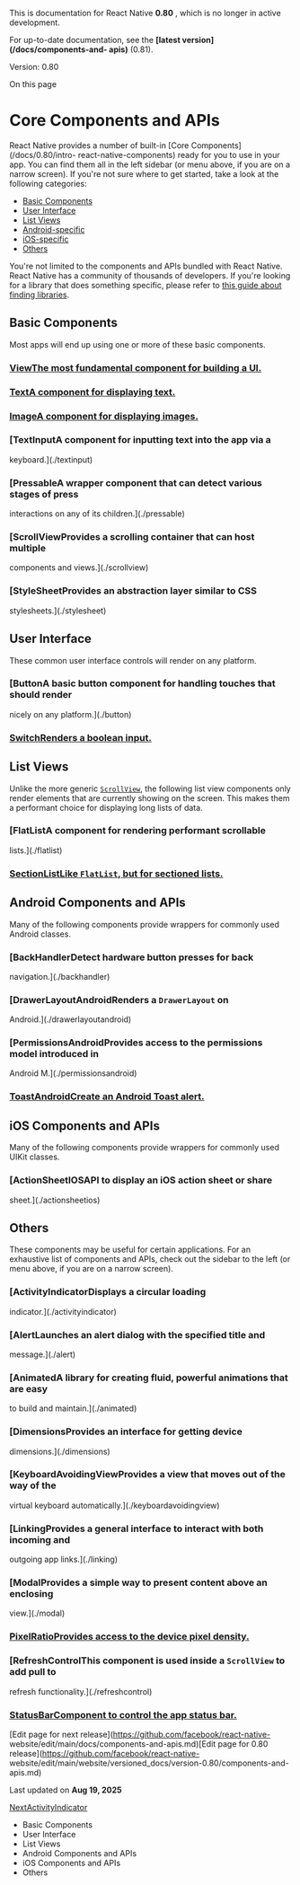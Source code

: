 This is documentation for React Native **0.80** , which is no longer in active
development.

For up-to-date documentation, see the **[latest version](/docs/components-and-
apis)** (0.81).

Version: 0.80

On this page

# Core Components and APIs

React Native provides a number of built-in [Core Components](/docs/0.80/intro-
react-native-components) ready for you to use in your app. You can find them
all in the left sidebar (or menu above, if you are on a narrow screen). If
you're not sure where to get started, take a look at the following categories:

  * [Basic Components](/docs/0.80/components-and-apis#basic-components)
  * [User Interface](/docs/0.80/components-and-apis#user-interface)
  * [List Views](/docs/0.80/components-and-apis#list-views)
  * [Android-specific](/docs/0.80/components-and-apis#android-components-and-apis)
  * [iOS-specific](/docs/0.80/components-and-apis#ios-components-and-apis)
  * [Others](/docs/0.80/components-and-apis#others)

You're not limited to the components and APIs bundled with React Native. React
Native has a community of thousands of developers. If you're looking for a
library that does something specific, please refer to [this guide about
finding libraries](/docs/0.80/libraries#finding-libraries).

## Basic Components​

Most apps will end up using one or more of these basic components.

### [ViewThe most fundamental component for building a UI.](./view)

### [TextA component for displaying text.](./text)

### [ImageA component for displaying images.](./image)

### [TextInputA component for inputting text into the app via a
keyboard.](./textinput)

### [PressableA wrapper component that can detect various stages of press
interactions on any of its children.](./pressable)

### [ScrollViewProvides a scrolling container that can host multiple
components and views.](./scrollview)

### [StyleSheetProvides an abstraction layer similar to CSS
stylesheets.](./stylesheet)

## User Interface​

These common user interface controls will render on any platform.

### [ButtonA basic button component for handling touches that should render
nicely on any platform.](./button)

### [SwitchRenders a boolean input.](./switch)

## List Views​

Unlike the more generic [`ScrollView`](/docs/0.80/scrollview), the following
list view components only render elements that are currently showing on the
screen. This makes them a performant choice for displaying long lists of data.

### [FlatListA component for rendering performant scrollable
lists.](./flatlist)

### [SectionListLike `FlatList`, but for sectioned lists.](./sectionlist)

## Android Components and APIs​

Many of the following components provide wrappers for commonly used Android
classes.

### [BackHandlerDetect hardware button presses for back
navigation.](./backhandler)

### [DrawerLayoutAndroidRenders a `DrawerLayout` on
Android.](./drawerlayoutandroid)

### [PermissionsAndroidProvides access to the permissions model introduced in
Android M.](./permissionsandroid)

### [ToastAndroidCreate an Android Toast alert.](./toastandroid)

## iOS Components and APIs​

Many of the following components provide wrappers for commonly used UIKit
classes.

### [ActionSheetIOSAPI to display an iOS action sheet or share
sheet.](./actionsheetios)

## Others​

These components may be useful for certain applications. For an exhaustive
list of components and APIs, check out the sidebar to the left (or menu above,
if you are on a narrow screen).

### [ActivityIndicatorDisplays a circular loading
indicator.](./activityindicator)

### [AlertLaunches an alert dialog with the specified title and
message.](./alert)

### [AnimatedA library for creating fluid, powerful animations that are easy
to build and maintain.](./animated)

### [DimensionsProvides an interface for getting device
dimensions.](./dimensions)

### [KeyboardAvoidingViewProvides a view that moves out of the way of the
virtual keyboard automatically.](./keyboardavoidingview)

### [LinkingProvides a general interface to interact with both incoming and
outgoing app links.](./linking)

### [ModalProvides a simple way to present content above an enclosing
view.](./modal)

### [PixelRatioProvides access to the device pixel density.](./pixelratio)

### [RefreshControlThis component is used inside a `ScrollView` to add pull to
refresh functionality.](./refreshcontrol)

### [StatusBarComponent to control the app status bar.](./statusbar)

[Edit page for next release](https://github.com/facebook/react-native-
website/edit/main/docs/components-and-apis.md)[Edit page for 0.80
release](https://github.com/facebook/react-native-
website/edit/main/website/versioned_docs/version-0.80/components-and-apis.md)

Last updated on **Aug 19, 2025**

[ NextActivityIndicator](/docs/0.80/activityindicator)

  * Basic Components
  * User Interface
  * List Views
  * Android Components and APIs
  * iOS Components and APIs
  * Others

